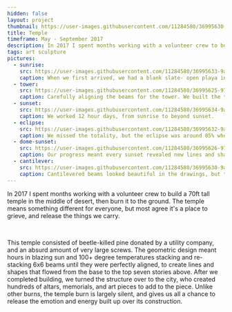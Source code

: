 ```yaml
---
hidden: false
layout: project
thumbnail: https://user-images.githubusercontent.com/11284580/36995630-9a07c5ca-2082-11e8-962e-8780ef7e6461.jpg
title: Temple
timeframe: May - September 2017
description: In 2017 I spent months working with a volunteer crew to build a 70ft tall temple in the middle of desert, then burn it to the ground.
tags: art sculpture
pictures:
  - sunrise:
    src: https://user-images.githubusercontent.com/11284580/36995633-9a1f54b0-2082-11e8-8dfc-6a52746c0902.jpg
    caption: When we first arrived, we had a blank slate- open playa in almost every direction.
  - tower:
    src: https://user-images.githubusercontent.com/11284580/36995625-97bd8192-2082-11e8-8689-c3f45be12c81.jpg
    caption: Carefully aligning the beams for the tower. We built the temple in chunks on the ground, then used a crane to lift each piece.
  - sunset:
    src: https://user-images.githubusercontent.com/11284580/36995634-9a34f9f0-2082-11e8-946e-3f1167c97152.jpg
    caption: We worked 12 hour days, from sunrise to beyond sunset.
  - eclipse:
    src: https://user-images.githubusercontent.com/11284580/36995632-9a13a75a-2082-11e8-991a-862eea92fc98.jpg
    caption: We missed the totality, but the eclipse was around 85% where we were. We caught it in the middle of a big crane pick. We happened to have a solar scientist on the crew who came loaded with glasses, but I also had welding faceplates from my dad.
  - dome-sunset:
    src: https://user-images.githubusercontent.com/11284580/36995626-97d11298-2082-11e8-862d-ca37edaac386.jpg
    caption: Our progress meant every sunset revealed new lines and shadows. It also meant dinner time, which after a long day in the sun sounded pretty great.
  - cantilever:
    src: https://user-images.githubusercontent.com/11284580/36995630-9a07c5ca-2082-11e8-962e-8780ef7e6461.jpg
    caption: Cantilevered beams looked beautiful in the drawings, but turned out to be tricky with damp and twisted wood.
---
```


In 2017 I spent months working with a volunteer crew to build a 70ft tall temple in the middle of desert, then burn it to the ground. The temple means something different for everyone, but most agree it's a place to grieve, and release the things we carry.

<br>

This temple consisted of beetle-killed pine donated by a utility company, and an absurd amount of very large screws. The geometric design meant hours in blazing sun and 100+ degree temperatures stacking and re-stacking 6x6 beams until they were perfectly aligned, to create lines and shapes that flowed from the base to the top seven stories above. After we completed building, we turned the structure over to the city, who created hundreds of altars, memorials, and art pieces to add to the piece. Unlike other burns, the temple burn is largely silent, and gives us all a chance to release the emotion and energy built up over its construction.
